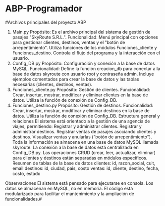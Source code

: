 # ABP-Programador


#Archivos principales del proyecto ABP
1. Main.py
Propósito: Es el archivo principal del sistema de gestión de pasajes "SkyRoute S.R.L.".
Funcionalidad:
Menú principal con opciones para gestionar clientes, destinos, ventas y el "botón de arrepentimiento".
Utiliza funciones de los módulos Funciones_cliente y Funciones_destino.
Controla el flujo del programa y la interacción con el usuario.
2. Config_DB.py
Propósito: Configuración y conexión a la base de datos MySQL.
Funcionalidad:
Define la función creacion_db para conectar a la base de datos skyroute con usuario root y contraseña admin.
Incluye ejemplos comentados para crear la base de datos y las tablas necesarias (clientes, destinos, ventas).
3. Funciones_cliente.py
Propósito: Gestión de clientes.
Funcionalidad:
Crear, insertar, mostrar, modificar y eliminar clientes en la base de datos.
Utiliza la función de conexión de Config_DB.
4. Funciones_destino.py
Propósito: Gestión de destinos.
Funcionalidad:
Crear, insertar, mostrar, modificar y eliminar destinos en la base de datos.
Utiliza la función de conexión de Config_DB.
Estructura general y relaciones
El sistema está orientado a la gestión de una agencia de viajes, permitiendo:
Registrar y administrar clientes.
Registrar y administrar destinos.
Registrar ventas de pasajes asociando clientes y destinos.
Visualizar ventas y anularlas ("botón de arrepentimiento").
Toda la información se almacena en una base de datos MySQL llamada skyroute.
La conexión a la base de datos está centralizada en Config_DB.py.
Las operaciones CRUD (crear, leer, actualizar, eliminar) para clientes y destinos están separadas en módulos específicos.
Resumen de tablas de la base de datos
clientes: id, razon_social, cuit, email
destinos: id, ciudad, pais, costo
ventas: id, cliente, destino, fecha, costo, estado


Observaciones
El sistema está pensado para ejecutarse en consola.
Los datos se almacenan en MySQL, no en memoria.
El código está modularizado para facilitar el mantenimiento y la ampliación de funcionalidades.#
